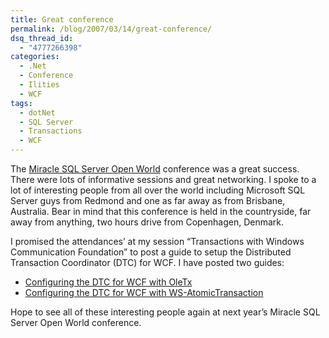 ```yaml
---
title: Great conference
permalink: /blog/2007/03/14/great-conference/
dsq_thread_id:
  - "4777266398"
categories:
  - .Net
  - Conference
  - Ilities
  - WCF
tags:
  - dotNet
  - SQL Server
  - Transactions
  - WCF
---
```

The [Miracle SQL Server Open World](http://www.miracleas.dk/) conference was a great success. There were lots of informative sessions and great networking. I spoke to a lot of interesting people from all over the world including Microsoft SQL Server guys from Redmond and one as far away as from Brisbane, Australia. Bear in mind that this conference is held in the countryside, far away from anything, two hours drive from Copenhagen, Denmark.

I promised the attendances’ at my session &#8220;Transactions with Windows Communication Foundation&#8221; to post a guide to setup the Distributed Transaction Coordinator (DTC) for WCF. I have posted two guides:

* [Configuring the DTC for WCF with OleTx](/blog/2007/03/12/configuring-the-dtc-for-wcf-with-oletx/)
* [Configuring the DTC for WCF with WS-AtomicTransaction](/blog/2007/03/12/configuring-the-dtc-for-wcf-with-ws-atomictransaction/)

Hope to see all of these interesting people again at next year’s Miracle SQL Server Open World conference.
